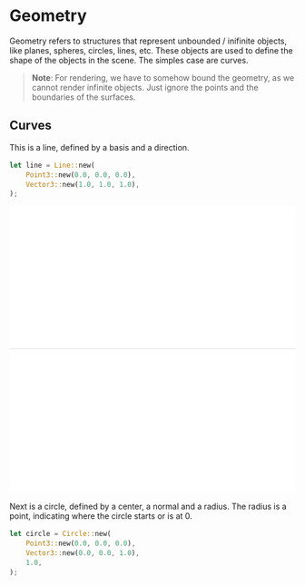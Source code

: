 # Geometry

Geometry refers to structures that represent unbounded / inifinite objects, like planes, spheres, circles, lines, etc. These objects are used to define the shape of the objects in the scene. The simples case are curves.

> **Note**: For rendering, we have to somehow bound the geometry, as we cannot render infinite objects. Just ignore the points and the boundaries of the surfaces.

## Curves

This is a line, defined by a basis and a direction.

```rust
let line = Line::new(
    Point3::new(0.0, 0.0, 0.0),
    Vector3::new(1.0, 1.0, 1.0),
);
```

![Line](./generated_images/geometry/primitive_line.png)

Next is a circle, defined by a center, a normal and a radius. The radius is a point, indicating where the circle starts or is at 0.

```rust
let circle = Circle::new(
    Point3::new(0.0, 0.0, 0.0),
    Vector3::new(0.0, 0.0, 1.0),
    1.0,
);
```

